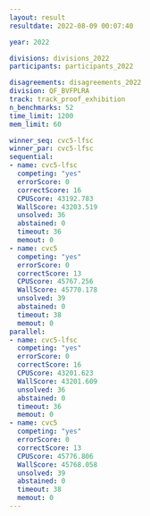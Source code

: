 ```yaml
---
layout: result
resultdate: 2022-08-09 00:07:40

year: 2022

divisions: divisions_2022
participants: participants_2022

disagreements: disagreements_2022
division: QF_BVFPLRA
track: track_proof_exhibition
n_benchmarks: 52
time_limit: 1200
mem_limit: 60

winner_seq: cvc5-lfsc
winner_par: cvc5-lfsc
sequential:
- name: cvc5-lfsc
  competing: "yes"
  errorScore: 0
  correctScore: 16
  CPUScore: 43192.783
  WallScore: 43203.519
  unsolved: 36
  abstained: 0
  timeout: 36
  memout: 0
- name: cvc5
  competing: "yes"
  errorScore: 0
  correctScore: 13
  CPUScore: 45767.256
  WallScore: 45770.178
  unsolved: 39
  abstained: 0
  timeout: 38
  memout: 0
parallel:
- name: cvc5-lfsc
  competing: "yes"
  errorScore: 0
  correctScore: 16
  CPUScore: 43201.623
  WallScore: 43201.609
  unsolved: 36
  abstained: 0
  timeout: 36
  memout: 0
- name: cvc5
  competing: "yes"
  errorScore: 0
  correctScore: 13
  CPUScore: 45776.806
  WallScore: 45768.058
  unsolved: 39
  abstained: 0
  timeout: 38
  memout: 0
---
```

